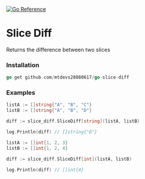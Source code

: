 [![Go Reference](https://pkg.go.dev/badge/github.com/matt9mg/go-slice-diff.svg)](https://pkg.go.dev/github.com/matt9mg/go-slice-diff)

# Slice Diff
Returns the difference between two slices

### Installation
```go
go get github.com/mtdevs28080617/go-slice-diff
```

### Examples
```go
listA := []string{"A", "B", "C"}
listB := []string{"A", "B", "D"}

diff := slice_diff.SliceDiff[string](listA, listB)

log.Println(diff) // []string{"D"}

listA := []int{1, 2, 3}
listB := []int{1, 2, 4}

diff := slice_diff.SliceDiff[int](listA, listB)

log.Println(diff) // []int{4}
```